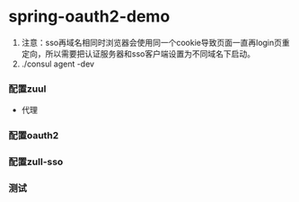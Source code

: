# spring-oauth2-demo
1.  注意：sso再域名相同时浏览器会使用同一个cookie导致页面一直再login页重定向，所以需要把认证服务器和sso客户端设置为不同域名下启动。
2. ./consul agent -dev

### 配置zuul
  
  - 代理  
  
### 配置oauth2

### 配置zull-sso

### 测试